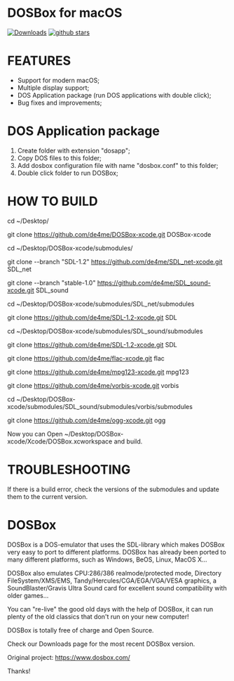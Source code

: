 
# DOSBox for macOS

[![Downloads](https://img.shields.io/github/downloads/de4me/DOSBox-xcode/total.svg)](https://github.com/de4me/DOSBox-xcode/releases)
[![github stars](https://img.shields.io/github/stars/de4me/DOSBox-xcode.svg)](https://github.com/de4me/DOSBox-xcode/stargazers)

# FEATURES

- Support for modern macOS;
- Multiple display support;
- DOS Application package (run DOS applications with double click);
- Bug fixes and improvements;

# DOS Application package

1) Create folder with extension "dosapp";
2) Copy DOS files to this folder;
3) Add dosbox configuration file with name "dosbox.conf" to this folder;
4) Double click folder to run DOSBox;

# HOW TO BUILD

cd ~/Desktop/

git clone https://github.com/de4me/DOSBox-xcode.git DOSBox-xcode

cd ~/Desktop/DOSBox-xcode/submodules/

git clone --branch "SDL-1.2" https://github.com/de4me/SDL_net-xcode.git SDL_net

git clone --branch "stable-1.0" https://github.com/de4me/SDL_sound-xcode.git SDL_sound

cd ~/Desktop/DOSBox-xcode/submodules/SDL_net/submodules

git clone https://github.com/de4me/SDL-1.2-xcode.git SDL

cd ~/Desktop/DOSBox-xcode/submodules/SDL_sound/submodules

git clone https://github.com/de4me/SDL-1.2-xcode.git SDL

git clone https://github.com/de4me/flac-xcode.git flac

git clone https://github.com/de4me/mpg123-xcode.git mpg123

git clone https://github.com/de4me/vorbis-xcode.git vorbis

cd ~/Desktop/DOSBox-xcode/submodules/SDL_sound/submodules/vorbis/submodules

git clone https://github.com/de4me/ogg-xcode.git ogg

Now you can Open ~/Desktop/DOSBox-xcode/Xcode/DOSBox.xcworkspace and build.

# TROUBLESHOOTING

If there is a build error, check the versions of the submodules and update them to the current version.

# DOSBox

DOSBox is a DOS-emulator that uses the SDL-library which makes DOSBox very easy to port to different platforms. DOSBox has already been ported to many different platforms, such as Windows, BeOS, Linux, MacOS X...

DOSBox also emulates CPU:286/386 realmode/protected mode, Directory FileSystem/XMS/EMS, Tandy/Hercules/CGA/EGA/VGA/VESA graphics, a SoundBlaster/Gravis Ultra Sound card for excellent sound compatibility with older games...

You can "re-live" the good old days with the help of DOSBox, it can run plenty of the old classics that don't run on your new computer!

DOSBox is totally free of charge and Open Source.

Check our Downloads page for the most recent DOSBox version.

Original project: https://www.dosbox.com/

Thanks!
